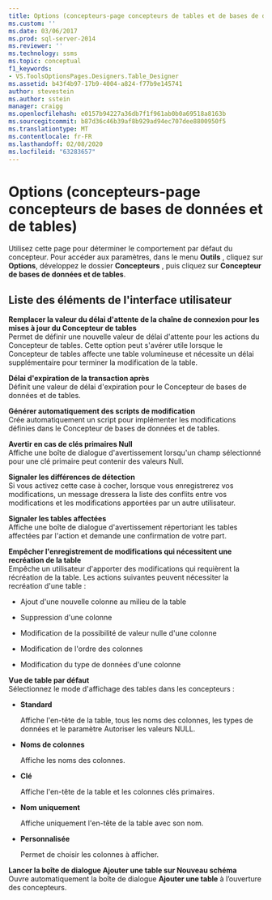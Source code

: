 ```yaml
---
title: Options (concepteurs-page concepteurs de tables et de bases de données) | Microsoft Docs
ms.custom: ''
ms.date: 03/06/2017
ms.prod: sql-server-2014
ms.reviewer: ''
ms.technology: ssms
ms.topic: conceptual
f1_keywords:
- VS.ToolsOptionsPages.Designers.Table_Designer
ms.assetid: b43f4b97-17b9-4004-a824-f77b9e145741
author: stevestein
ms.author: sstein
manager: craigg
ms.openlocfilehash: e0157b94227a36db7f1f961ab0b0a69518a8163b
ms.sourcegitcommit: b87d36c46b39af8b929ad94ec707dee8800950f5
ms.translationtype: MT
ms.contentlocale: fr-FR
ms.lasthandoff: 02/08/2020
ms.locfileid: "63283657"
---
```

# <a name="options-designers-table-and-database-designers-page"></a>Options (concepteurs-page concepteurs de bases de données et de tables)
  Utilisez cette page pour déterminer le comportement par défaut du concepteur. Pour accéder aux paramètres, dans le menu **Outils** , cliquez sur **Options**, développez le dossier **Concepteurs** , puis cliquez sur **Concepteur de bases de données et de tables**.  
  
## <a name="uielement-list"></a>Liste des éléments de l'interface utilisateur  
 **Remplacer la valeur du délai d'attente de la chaîne de connexion pour les mises à jour du Concepteur de tables**  
 Permet de définir une nouvelle valeur de délai d'attente pour les actions du Concepteur de tables. Cette option peut s'avérer utile lorsque le Concepteur de tables affecte une table volumineuse et nécessite un délai supplémentaire pour terminer la modification de la table.  
  
 **Délai d'expiration de la transaction après**  
 Définit une valeur de délai d'expiration pour le Concepteur de bases de données et de tables.  
  
 **Générer automatiquement des scripts de modification**  
 Crée automatiquement un script pour implémenter les modifications définies dans le Concepteur de bases de données et de tables.  
  
 **Avertir en cas de clés primaires Null**  
 Affiche une boîte de dialogue d'avertissement lorsqu'un champ sélectionné pour une clé primaire peut contenir des valeurs Null.  
  
 **Signaler les différences de détection**  
 Si vous activez cette case à cocher, lorsque vous enregistrerez vos modifications, un message dressera la liste des conflits entre vos modifications et les modifications apportées par un autre utilisateur.  
  
 **Signaler les tables affectées**  
 Affiche une boîte de dialogue d'avertissement répertoriant les tables affectées par l'action et demande une confirmation de votre part.  
  
 **Empêcher l'enregistrement de modifications qui nécessitent une recréation de la table**  
 Empêche un utilisateur d'apporter des modifications qui requièrent la récréation de la table. Les actions suivantes peuvent nécessiter la recréation d'une table :  
  
-   Ajout d'une nouvelle colonne au milieu de la table  
  
-   Suppression d'une colonne  
  
-   Modification de la possibilité de valeur nulle d'une colonne  
  
-   Modification de l'ordre des colonnes  
  
-   Modification du type de données d'une colonne  
  
 **Vue de table par défaut**  
 Sélectionnez le mode d'affichage des tables dans les concepteurs :  
  
-   **Standard**  
  
     Affiche l'en-tête de la table, tous les noms des colonnes, les types de données et le paramètre Autoriser les valeurs NULL.  
  
-   **Noms de colonnes**  
  
     Affiche les noms des colonnes.  
  
-   **Clé**  
  
     Affiche l'en-tête de la table et les colonnes clés primaires.  
  
-   **Nom uniquement**  
  
     Affiche uniquement l'en-tête de la table avec son nom.  
  
-   **Personnalisée**  
  
     Permet de choisir les colonnes à afficher.  
  
 **Lancer la boîte de dialogue Ajouter une table sur Nouveau schéma**  
 Ouvre automatiquement la boîte de dialogue **Ajouter une table** à l’ouverture des concepteurs.  
  
  
